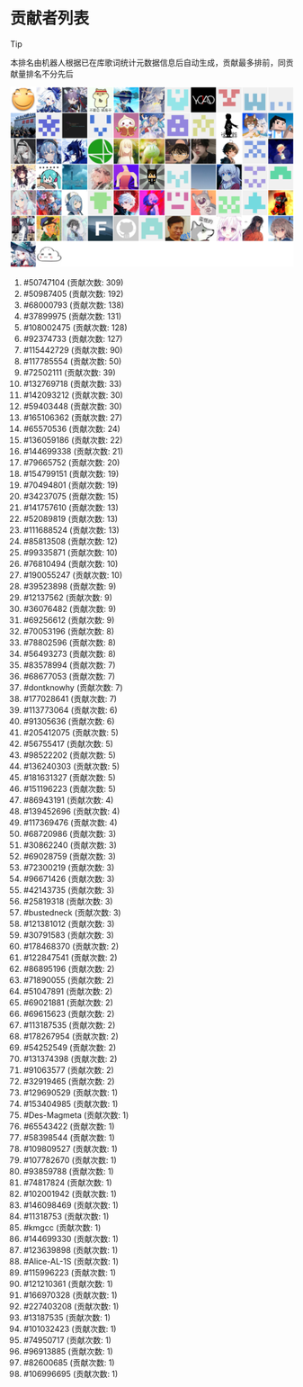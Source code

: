 # 贡献者列表

> [!TIP]
> 本排名由机器人根据已在库歌词统计元数据信息后自动生成，贡献最多排前，同贡献量排名不分先后

![贡献者头像画廊](./CONTRIBUTORS.svg)

1. #50747104 (贡献次数: 309)
2. #50987405 (贡献次数: 192)
3. #68000793 (贡献次数: 138)
4. #37899975 (贡献次数: 131)
5. #108002475 (贡献次数: 128)
6. #92374733 (贡献次数: 127)
7. #115442729 (贡献次数: 90)
8. #117785554 (贡献次数: 50)
9. #72502111 (贡献次数: 39)
10. #132769718 (贡献次数: 33)
11. #142093212 (贡献次数: 30)
12. #59403448 (贡献次数: 30)
13. #165106362 (贡献次数: 27)
14. #65570536 (贡献次数: 24)
15. #136059186 (贡献次数: 22)
16. #144699338 (贡献次数: 21)
17. #79665752 (贡献次数: 20)
18. #154799151 (贡献次数: 19)
19. #70494801 (贡献次数: 19)
20. #34237075 (贡献次数: 15)
21. #141757610 (贡献次数: 13)
22. #52089819 (贡献次数: 13)
23. #111688524 (贡献次数: 13)
24. #85813508 (贡献次数: 12)
25. #99335871 (贡献次数: 10)
26. #76810494 (贡献次数: 10)
27. #190055247 (贡献次数: 10)
28. #39523898 (贡献次数: 9)
29. #12137562 (贡献次数: 9)
30. #36076482 (贡献次数: 9)
31. #69256612 (贡献次数: 9)
32. #70053196 (贡献次数: 8)
33. #78802596 (贡献次数: 8)
34. #56493273 (贡献次数: 8)
35. #83578994 (贡献次数: 7)
36. #68677053 (贡献次数: 7)
37. #dontknowhy (贡献次数: 7)
38. #177028641 (贡献次数: 7)
39. #113773064 (贡献次数: 6)
40. #91305636 (贡献次数: 6)
41. #205412075 (贡献次数: 5)
42. #56755417 (贡献次数: 5)
43. #98522202 (贡献次数: 5)
44. #136240303 (贡献次数: 5)
45. #181631327 (贡献次数: 5)
46. #151196223 (贡献次数: 5)
47. #86943191 (贡献次数: 4)
48. #139452696 (贡献次数: 4)
49. #117369476 (贡献次数: 4)
50. #68720986 (贡献次数: 3)
51. #30862240 (贡献次数: 3)
52. #69028759 (贡献次数: 3)
53. #72300219 (贡献次数: 3)
54. #96671426 (贡献次数: 3)
55. #42143735 (贡献次数: 3)
56. #25819318 (贡献次数: 3)
57. #bustedneck (贡献次数: 3)
58. #121381012 (贡献次数: 3)
59. #30791583 (贡献次数: 3)
60. #178468370 (贡献次数: 2)
61. #122847541 (贡献次数: 2)
62. #86895196 (贡献次数: 2)
63. #71890055 (贡献次数: 2)
64. #51047891 (贡献次数: 2)
65. #69021881 (贡献次数: 2)
66. #69615623 (贡献次数: 2)
67. #113187535 (贡献次数: 2)
68. #178267954 (贡献次数: 2)
69. #54252549 (贡献次数: 2)
70. #131374398 (贡献次数: 2)
71. #91063577 (贡献次数: 2)
72. #32919465 (贡献次数: 2)
73. #129690529 (贡献次数: 1)
74. #153404985 (贡献次数: 1)
75. #Des-Magmeta (贡献次数: 1)
76. #65543422 (贡献次数: 1)
77. #58398544 (贡献次数: 1)
78. #109809527 (贡献次数: 1)
79. #107782670 (贡献次数: 1)
80. #93859788 (贡献次数: 1)
81. #74817824 (贡献次数: 1)
82. #102001942 (贡献次数: 1)
83. #146098469 (贡献次数: 1)
84. #11318753 (贡献次数: 1)
85. #kmgcc (贡献次数: 1)
86. #144699330 (贡献次数: 1)
87. #123639898 (贡献次数: 1)
88. #Alice-AL-1S (贡献次数: 1)
89. #115996223 (贡献次数: 1)
90. #121210361 (贡献次数: 1)
91. #166970328 (贡献次数: 1)
92. #227403208 (贡献次数: 1)
93. #13187535 (贡献次数: 1)
94. #101032423 (贡献次数: 1)
95. #74950717 (贡献次数: 1)
96. #96913885 (贡献次数: 1)
97. #82600685 (贡献次数: 1)
98. #106996695 (贡献次数: 1)
